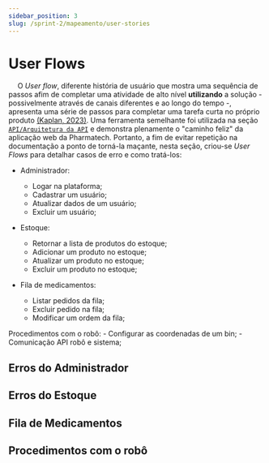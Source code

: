```yaml
---
sidebar_position: 3
slug: /sprint-2/mapeamento/user-stories
---
```


# User Flows

&emsp; O _User flow_, diferente história de usuário que mostra uma sequência de passos afim de completar uma atividade de alto nível **utilizando** a solução - possivelmente através de canais diferentes e ao longo do tempo -, apresenta uma série de passos para completar uma tarefa curta no próprio produto [(Kaplan, 2023)](../referencias.md). Uma ferramenta semelhante foi utilizada na seção [``API/Arquitetura da API``](../API/arquitetura-api.md) e demonstra plenamente o "caminho feliz" da aplicação web da Pharmatech. Portanto, a fim de evitar repetição na documentação a ponto de torná-la maçante, nesta seção, criou-se _User Flows_ para detalhar casos de erro e como tratá-los:

- Administrador:
    - Logar na plataforma;
    - Cadastrar um usuário;
    - Atualizar dados de um usuário; 
    - Excluir um usuário;

- Estoque:
    - Retornar a lista de produtos do estoque;
    - Adicionar um produto no estoque;
    - Atualizar um produto no estoque;
    - Excluir um produto no estoque;

- Fila de medicamentos:
    - Listar pedidos da fila;
    - Excluir pedido na fila;
    - Modificar um ordem da fila;

Procedimentos com o robô:
    - Configurar as coordenadas de um bin;
    - Comunicação API robô e sistema;

## Erros do Administrador

## Erros do Estoque

## Fila de Medicamentos

## Procedimentos com o robô